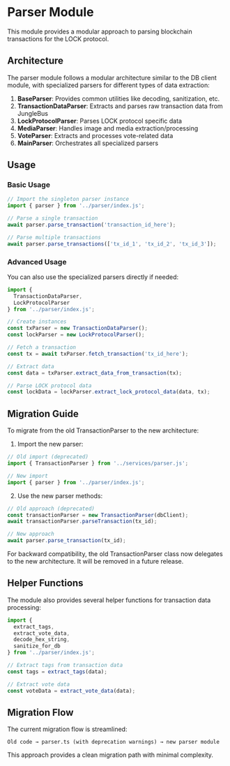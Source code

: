 # Parser Module

This module provides a modular approach to parsing blockchain transactions for the LOCK protocol.

## Architecture

The parser module follows a modular architecture similar to the DB client module, with specialized parsers for different types of data extraction:

1. **BaseParser**: Provides common utilities like decoding, sanitization, etc.
2. **TransactionDataParser**: Extracts and parses raw transaction data from JungleBus
3. **LockProtocolParser**: Parses LOCK protocol specific data
4. **MediaParser**: Handles image and media extraction/processing
5. **VoteParser**: Extracts and processes vote-related data
6. **MainParser**: Orchestrates all specialized parsers

## Usage

### Basic Usage

```typescript
// Import the singleton parser instance
import { parser } from '../parser/index.js';

// Parse a single transaction
await parser.parse_transaction('transaction_id_here');

// Parse multiple transactions
await parser.parse_transactions(['tx_id_1', 'tx_id_2', 'tx_id_3']);
```

### Advanced Usage

You can also use the specialized parsers directly if needed:

```typescript
import { 
  TransactionDataParser, 
  LockProtocolParser 
} from '../parser/index.js';

// Create instances
const txParser = new TransactionDataParser();
const lockParser = new LockProtocolParser();

// Fetch a transaction
const tx = await txParser.fetch_transaction('tx_id_here');

// Extract data
const data = txParser.extract_data_from_transaction(tx);

// Parse LOCK protocol data
const lockData = lockParser.extract_lock_protocol_data(data, tx);
```

## Migration Guide

To migrate from the old TransactionParser to the new architecture:

1. Import the new parser:

```typescript
// Old import (deprecated)
import { TransactionParser } from '../services/parser.js';

// New import
import { parser } from '../parser/index.js';
```

2. Use the new parser methods:

```typescript
// Old approach (deprecated)
const transactionParser = new TransactionParser(dbClient);
await transactionParser.parseTransaction(tx_id);

// New approach
await parser.parse_transaction(tx_id);
```

For backward compatibility, the old TransactionParser class now delegates to the new architecture. It will be removed in a future release.

## Helper Functions

The module also provides several helper functions for transaction data processing:

```typescript
import { 
  extract_tags, 
  extract_vote_data, 
  decode_hex_string,
  sanitize_for_db 
} from '../parser/index.js';

// Extract tags from transaction data
const tags = extract_tags(data);

// Extract vote data
const voteData = extract_vote_data(data);
```

## Migration Flow

The current migration flow is streamlined:

```
Old code → parser.ts (with deprecation warnings) → new parser module
```

This approach provides a clean migration path with minimal complexity.
